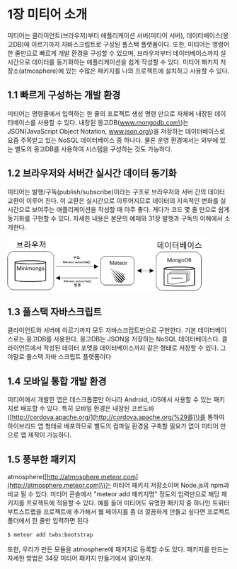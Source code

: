 # 1장 미티어 소개

미티어는 클라이언트\(브라우저\)부터 애플리케이션 서버\(미티어 서버\), 데이터베이스\(몽고DB\)에 이르기까지 자바스크립트로 구성된 풀스택 플랫폼이다. 또한, 미티어는 명령어 한 줄만으로 빠르게 개발 환경을 구성할 수 있으며, 브라우저부터 데이터베이스까지 실시간으로 데이터를 동기화하는 애플리케이션을 쉽게 작성할 수 있다. 미티어 패키지 저장소\(atmosphere\)에 있는 수많은 패키지를 나의 프로젝트에 설치하고 사용할 수 있다.

## 1.1 빠르게 구성하는 개발 환경

미티어는 명령줄에서 입력하는 한 줄의 프로젝트 생성 명령 만으로 자체에 내장된 데이터베이스를 사용할 수 있다. 내장된 몽고DB\(www.mongodb.com\)는 JSON\(JavaScript Object Notation, www.json.org\)을 저장하는 데이터베이스로 요즘 주목받고 있는 NoSQL 데이터베이스 중 하나다. 물론 운영 환경에서는 외부에 있는 별도의 몽고DB를 사용하여 시스템을 구성하는 것도 가능하다.

## 1.2 브라우저와 서버간 실시간 데이터 동기화

미티어는 발행/구독\(publish/subscribe\)이라는 구조로 브라우저와 서버 간의 데이터 교환이 이루어 진다. 이 교환은 실시간으로 이루어지므로 데이터의 지속적인 변화를 실시간으로 보여주는 애플리케이션을 작성할 때 아주 좋다. 게다가 코드 몇 줄 만으로 쉽게 동기화를 구현할 수 있다. 자세한 내용은 본문의 예제와 31장 발행과 구독의 이해에서 소개한다.

![&#xADF8;&#xB9BC; 1-1 &#xBC1C;&#xD589;/&#xAD6C;&#xB3C5;&#xC744; &#xD1B5;&#xD55C; &#xC2E4;&#xC2DC;&#xAC04; &#xB3D9;&#xAE30;&#xD654;](.gitbook/assets/image%20%2817%29.png)

## 1.3 풀스택 자바스크립트

클라이언트와 서버에 이르기까지 모두 자바스크립트만으로 구현한다. 기본 데이터베이스로는 몽고DB를 사용한다. 몽고DB는 JSON을 저장하는 NoSQL 데이터베이스다. 클라이언트에서 작성된 데이터 포맷을 데이터베이스까지 같은 형태로 저장할 수 있다. 그야말로 풀스택 자바 스크립트 플랫폼이다

## 1.4 모바일 통합 개발 환경

미티어에서 개발한 앱은 데스크톱뿐만 아니라 Android, iOS에서 사용할 수 있는 패키지로 배포할 수 있다. 특히 모바일 환경은 내장된 코르도바\([http://cordova.apache.org/](http://cordova.apache.org/%29를)\)를 통하여 하이브리드 앱 형태로 배포하므로 별도의 컴파일 환경을 구축할 필요가 없이 미티어 만으로 앱 제작이 가능하다.

## 1.5 풍부한 패키지

atmosphere\([http://atmosphere.meteor.com](http://atmosphere.meteor.com)\)는 미티어 패키지 저장소이며 Node.js의 npm과 비교 될 수 있다. 미티어 콘솔에서 "meteor add 패키지명" 정도의 입력만으로 해당 패키지를 프로젝트에 적용할 수 있다. 예를 들어 미티어도 유명한 패키지 중 하나인 트위터 부트스트랩을 프로젝트에 추가해서 웹 페이지를 좀 더 깔끔하게 만들고 싶다면 프로젝트 폴더에서 한 줄만 입력하면 된다

```bash
$ meteor add twbs:bootstrap
```

또한, 우리가 만든 모듈을 atmosphere에 패키지로 등록할 수도 있다. 패키지를 만드는 자세한 방법은 34장 미티어 패키지 만들기에서 알아보자.

